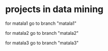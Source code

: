 # projects in data mining

for matala1 go to branch "matala1"

for matala2 go to branch "matala2"

for matala3 go to branch "matala3"

